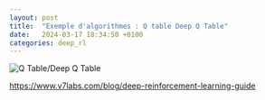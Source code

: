 ```yaml
---
layout: post
title:  "Exemple d'algorithmes : Q table Deep Q Table"
date:   2024-03-17 18:34:50 +0100
categories: deep_rl
---
```

<link rel="stylesheet" href="https://picorba.github.io/Rapport-veille-technologique/assets/css/theme_dark.css">

<img src="https://picorba.github.io/Rapport-veille-technologique/assets/images/table.png" alt="Q Table/Deep Q Table"><br>


https://www.v7labs.com/blog/deep-reinforcement-learning-guide
